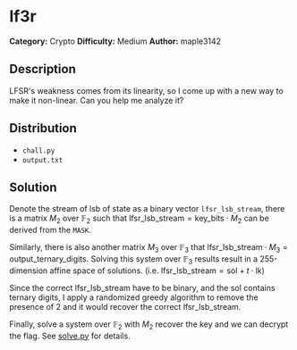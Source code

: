 # lf3r
**Category:** Crypto
**Difficulty:** Medium
**Author:** maple3142

## Description

LFSR's weakness comes from its linearity, so I come up with a new way to make it non-linear. Can you help me analyze it?

## Distribution

- `chall.py`
- `output.txt`

## Solution

Denote the stream of lsb of state as a binary vector `lfsr_lsb_stream`, there is a matrix $M_2$ over $\mathbb{F}_2$ such that $\text{lfsr\_lsb\_stream} = \text{key\_bits} \cdot M_2$ can be derived from the `MASK`.

Similarly, there is also another matrix $M_3$ over $\mathbb{F}_3$ that $\text{lfsr\_lsb\_stream} \cdot M_3 = \text{output\_ternary\_digits}$. Solving this system over $\mathbb{F}_3$ results result in a 255-dimension affine space of solutions. (i.e. $\text{lfsr\_lsb\_stream} = \text{sol} + t \cdot \text{lk}$)

Since the correct $\text{lfsr\_lsb\_stream}$ have to be binary, and the $\text{sol}$ contains ternary digits, I apply a randomized greedy algorithm to remove the presence of $2$ and it would recover the correct $\text{lfsr\_lsb\_stream}$.

Finally, solve a system over $\mathbb{F}_2$ with $M_2$ recover the key and we can decrypt the flag. See [solve.py](./challenge/solve.py) for details.
